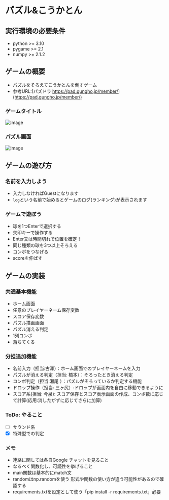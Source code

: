 # パズル&こうかとん

## 実行環境の必要条件
* python >= 3.10
* pygame >= 2.1
* numpy  >= 2.1.2

## ゲームの概要
* パズルをそろえてこうかとんを倒すゲーム
* 参考URL:[パズドラ https://pad.gungho.jp/member/](https://pad.gungho.jp/member/)
### ゲームタイトル
![image](https://github.com/user-attachments/assets/4672fcca-79f9-4d19-9e42-9b5d62aaa642)
### パズル画面
![image](https://github.com/user-attachments/assets/22ff6cd2-028e-42b2-8b26-72bc10c11f5c)

## ゲームの遊び方
### 名前を入力しよう
- 入力しなければGuestになります
- `log`という名前で始めるとゲームのログ(ランキング)が表示されます
### ゲームで遊ぼう
- 球を1つEnterで選択する
- 矢印キーで操作する
- Enter又は時間切れで位置を確定！
- 同じ種類の球を3つ以上そろえる
- コンボをつなげる
- scoreを伸ばす
## ゲームの実装
### 共通基本機能
* ホーム画面
* 任意のプレイヤーネーム保存変数
* スコア保存変数
* パズル描画画面
* パズル消える判定
* 1列コンボ
* 落ちてくる

### 分担追加機能
* 名前入力（担当:古澤）：ホーム画面でのプレイヤーネームを入力
* パズルが消える判定（担当: 橋本）：そろったとき消える判定
* コンボ判定（担当:瀬尾 ）：パズルがそろっているか判定する機能
* ドロップ操作（担当: 三ヶ尻）:ドロップが画面内を自由に移動できるように
* スコア系(担当: 今泉): スコア保存とスコア表示画面の作成、コンボ数に応じて計算(応用:消したがずに応じてさらに加算)

### ToDo: やること
- [ ] サウンド系
- [x] 特殊型での判定

### メモ
* 連絡に関しては各自Google チャットを見ること
* なるべく関数化し、可読性を挙げること
* main関数は基本的にmatch文
* randomはnp.randomを使う 形式や関数の使い方が違う可能性があるので確認する
* requirements.txtを設定として使う「pip install -r requirements.txt」必要
